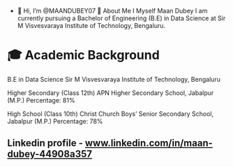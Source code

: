 - 👋 Hi, I’m @MAANDUBEY07
👋 About Me
I Myself Maan Dubey
I am currently pursuing a Bachelor of Engineering (B.E) in Data Science at Sir M Visvesvaraya Institute of Technology, Bengaluru.

 # 🎓 Academic Background
B.E in Data Science
Sir M Visvesvaraya Institute of Technology, Bengaluru

 
Higher Secondary (Class 12th)
APN Higher Secondary School, Jabalpur (M.P.)
Percentage: 81%

High School (Class 10th)
Christ Church Boys’ Senior Secondary School, Jabalpur (M.P.)
Percentage: 78%

## Linkedin profile - www.linkedin.com/in/maan-dubey-44908a357

